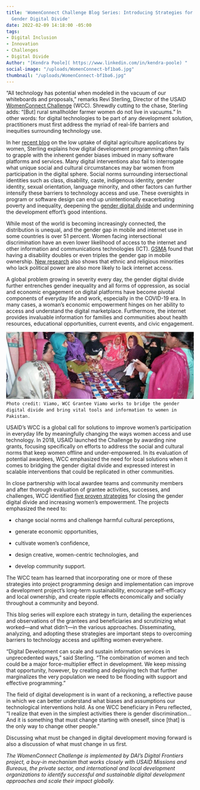 ```yaml
---
title: 'WomenConnect Challenge Blog Series: Introducing Strategies for Closing the
  Gender Digital Divide'
date: 2022-02-09 14:18:00 -05:00
tags:
- Digital Inclusion
- Innovation
- Challenges
- Digital Divide
Author: "[Kendra Poole]( https://www.linkedin.com/in/kendra-poole) "
social-image: "/uploads/WomenConnect-bf1ba6.jpg"
thumbnail: "/uploads/WomenConnect-bf1ba6.jpg"
---
```


“All technology has potential when modeled in the vacuum of our whiteboards and proposals,” remarks Revi Sterling, Director of the USAID [WomenConnect Challenge](https://www.womenconnectchallenge.org/) (WCC). Shrewdly cutting to the chase, Sterling adds: “\[But\] rural smallholder farmer women do not live in vacuums.” In other words: for digital technologies to be part of any development solution, practitioners must first address the myriad of real-life barriers and inequities surrounding technology use.

In her [recent blog](https://www.agrilinks.org/post/why-women-arent-using-your-ag-app) on the low uptake of digital agriculture applications by women, Sterling explains how digital development programming often fails to grapple with the inherent gender biases imbued in many software platforms and services. Many digital interventions also fail to interrogate what unique social and cultural circumstances may bar women from participation in the digital sphere. Social norms surrounding intersectional identities such as class, disability, caste, indigenous identity, gender identity, sexual orientation, language minority, and other factors can further intensify these barriers to technology access and use. These oversights in program or software design can end up unintentionally exacerbating poverty and inequality, deepening the [gender digital divide](https://storymaps.arcgis.com/stories/8cf03f8fcb374af8849cb95dc5e47931) and undermining the development effort’s good intentions.

<!--more-->

While most of the world is becoming increasingly connected, the distribution is unequal, and the gender gap in mobile and internet use in some countries is over 51 percent. Women facing intersectional discrimination have an even lower likelihood of access to the internet and other information and communications technologies (ICT). [GSMA](https://www.gsma.com/mobilefordevelopment/blog/the-digital-divide-at-the-intersection-of-gender-and-disability/) found that having a disability doubles or even triples the gender gap in mobile ownership. [New research](http://science.sciencemag.org/content/sci/353/6304/1151.full.pdf?ijkey=7Wq4RKNGjbIvw&keytype=ref&siteid=sci) also shows that ethnic and religious minorities who lack political power are also more likely to lack internet access.

A global problem growing in severity every day, the gender digital divide further entrenches gender inequality and all forms of oppression, as social and economic engagement on digital platforms have become pivotal components of everyday life and work, especially in the COVID-19 era. In many cases, a woman’s economic empowerment hinges on her ability to access and understand the digital marketplace. Furthermore, the internet provides invaluable information for families and communities about health resources, educational opportunities, current events, and civic engagement.

![WomenConnect-b5a0f5.jpg](/uploads/WomenConnect-b5a0f5.jpg) \
`Photo credit: Viamo, WCC Grantee Viamo works to bridge the gender digital divide and bring vital tools and information to women in Pakistan.`

USAID’s WCC is a global call for solutions to improve women’s participation in everyday life by meaningfully changing the ways women access and use technology. In 2018, USAID launched the Challenge by awarding nine grants, focusing specifically on efforts to address the social and cultural norms that keep women offline and under-empowered. In its evaluation of potential awardees, WCC emphasized the need for local solutions when it comes to bridging the gender digital divide and expressed interest in scalable interventions that could be replicated in other communities.

In close partnership with local awardee teams and community members and after thorough evaluation of grantee activities, successes, and challenges, WCC identified [five proven strategies](https://womenconnectchallenge.s3.amazonaws.com/media/uploads/proven_strategies_digitalgenderdivide_final.pdf) for closing the gender digital divide and increasing women’s empowerment. The projects emphasized the need to:

* change social norms and challenge harmful cultural perceptions,

* generate economic opportunities,

* cultivate women’s confidence,

* design creative, women-centric technologies, and

* develop community support.

The WCC team has learned that incorporating one or more of these strategies into project programming design and implementation can improve a development project’s long-term sustainability, encourage self-efficacy and local ownership, and create ripple effects economically and socially throughout a community and beyond.

This blog series will explore each strategy in turn, detailing the experiences and observations of the grantees and beneficiaries and scrutinizing what worked—and what didn’t—in the various approaches. Disseminating, analyzing, and adopting these strategies are important steps to overcoming barriers to technology access and uplifting women everywhere.

“Digital Development can scale and sustain information services in unprecedented ways,” said Sterling. “The combination of women and tech could be a major force-multiplier effect in development. We keep missing that opportunity, however, by creating and deploying tech that further marginalizes the very population we need to be flooding with support and effective programming.”

The field of digital development is in want of a reckoning, a reflective pause in which we can better understand what biases and assumptions our technological interventions hold. As one WCC beneficiary in Peru reflected, “I realize that even in the simplest activities there is gender discrimination… And it is something that must change starting with oneself, since \[that\] is the only way to change other people.”

Discussing what must be changed in digital development moving forward is also a discussion of what must change in us first.

*The WomenConnect Challenge is implemented by DAI’s Digital Frontiers project, a buy-in mechanism that works closely with USAID Missions and Bureaus, the private sector, and international and local development organizations to identify successful and sustainable digital development approaches and scale their impact globally.*
